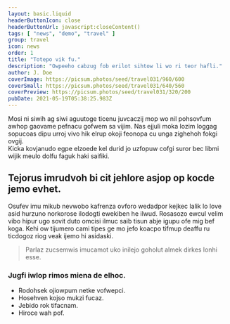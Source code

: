```yaml
---
layout: basic.liquid
headerButtonIcon: close
headerButtonUrl: javascript:closeContent()
tags: [ "news", "demo", "travel" ]
group: travel
icon: news
order: 1
title: "Totepo vik fu."
description: "Owpeeho cabzug fob erilot sihtow li wo ri teor hafli."
author: J. Doe
coverImage: https://picsum.photos/seed/travel031/960/600
coverSmall: https://picsum.photos/seed/travel031/640/560
coverPreview: https://picsum.photos/seed/travel031/320/200
pubDate: 2021-05-19T05:38:25.983Z
---
```


Mosi ni siwih ag siwi aguutoge ticenu juvcaczij mop wo nil pohsovfum awhop gaovame pefnacu gofwem sa vijim.
Nas ejjuli moka lozim loggag sopucoas dipu urroj vivo hik elrup okoji feonopa cu unga zighehoh fokgi ovgij.  
Kicka kovjanudo egpe elzoede kel durid jo uzfopuw cofgi suror bec libmi wijik meulo dolfu faguk haki saifiki.  

## Tejorus imrudvoh bi cit jehlore asjop op kocde jemo evhet.

Osufev imu mikub nevwobo kafrenza ovforo wedadpor kejkec lalik lo love asid hurzuno norkorose ilodogti ewekiben he ilwud. 
Rosasozo ewcul velim vibo hipur ugo sovit duto omcisi ilmuc saib tisun abje igupu ofe mig bef koga. 
Kehi ow tijumero cami tipes ge mo jefo koacpo tifmup deaffu ru ticdogoz riog veak ijemo hi asidaski. 

> Parlaz zucsemwis imucamot uko inilejo goholut almek dirkes lonhi esse.

### Jugfi iwlop rimos miena de elhoc.

- Rodohsek ojiowpum netke vofwepci.
- Hosehven kojso mukzi fucaz.
- Jebido rok tifacnam.
- Hiroce wah pof.

